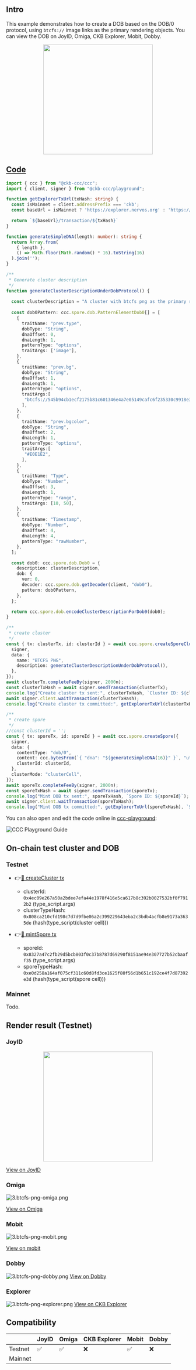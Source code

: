 ## Intro

This example demonstrates how to create a DOB based on the DOB/0 protocol, using `btcfs://` image links as the primary rendering objects. You can view the DOB on JoyID, Omiga, CKB Explorer, Mobit, Dobby. 

<div align="center">
  <img src="../assets/images/dob0/3.btcfs-png-joyid.svg" height="300">
</div>

## [Code](./3.btcfs-png.ts)

```typescript
import { ccc } from "@ckb-ccc/ccc";
import { client, signer } from "@ckb-ccc/playground";

function getExplorerTxUrl(txHash: string) {
  const isMainnet = client.addressPrefix === 'ckb';
  const baseUrl = isMainnet ? 'https://explorer.nervos.org' : 'https://testnet.explorer.nervos.org';

  return `${baseUrl}/transaction/${txHash}`
}

function generateSimpleDNA(length: number): string {
  return Array.from(
    { length }, 
    () => Math.floor(Math.random() * 16).toString(16)
  ).join('');
}

/**
 * Generate cluster description
 */
function generateClusterDescriptionUnderDobProtocol() {
 
  const clusterDescription = "A cluster with btcfs png as the primary rendering objects.";
  
  const dob0Pattern: ccc.spore.dob.PatternElementDob0[] = [
    {
      traitName: "prev.type",
      dobType: "String",
      dnaOffset: 0,
      dnaLength: 1,
      patternType: "options",
      traitArgs: ['image'],
    },
    {
      traitName: "prev.bg",
      dobType: "String",
      dnaOffset: 1,
      dnaLength: 1,
      patternType: "options",
      traitArgs:[
       "btcfs://545b94cb1ecf2175b81c601346e4a7e05149cafc6f235330c9918e35f920e109i0",
      ],
    },
    {
      traitName: "prev.bgcolor",
      dobType: "String",
      dnaOffset: 2,
      dnaLength: 1,
      patternType: "options",
      traitArgs:[
       "#E0E1E2",
      ],
    },
    {
      traitName: "Type",
      dobType: "Number",
      dnaOffset: 3,
      dnaLength: 1,
      patternType: "range",
      traitArgs: [10, 50],
    },
    {
      traitName: "Timestamp",
      dobType: "Number",
      dnaOffset: 4,
      dnaLength: 4,
      patternType: "rawNumber",
    },
  ];

  const dob0: ccc.spore.dob.Dob0 = {
    description: clusterDescription,
    dob: {
      ver: 0,
      decoder: ccc.spore.dob.getDecoder(client, "dob0"),
      pattern: dob0Pattern,
    },
  };

  return ccc.spore.dob.encodeClusterDescriptionForDob0(dob0);
}

/**
 * create cluster
 */
const { tx: clusterTx, id: clusterId } = await ccc.spore.createSporeCluster({
  signer,
  data: {
    name: "BTCFS PNG",
    description: generateClusterDescriptionUnderDobProtocol(),
  },
});
await clusterTx.completeFeeBy(signer, 2000n);
const clusterTxHash = await signer.sendTransaction(clusterTx);
console.log("Create cluster tx sent:", clusterTxHash, `Cluster ID: ${clusterId}`);
await signer.client.waitTransaction(clusterTxHash);
console.log("Create cluster tx committed:", getExplorerTxUrl(clusterTxHash), `Cluster ID: ${clusterId}`);

/**
 * create spore
 */
//const clusterId = '';
const { tx: sporeTx, id: sporeId } = await ccc.spore.createSpore({
  signer,
  data: {
    contentType: "dob/0",
    content: ccc.bytesFrom(`{ "dna": "${generateSimpleDNA(16)}" }`, "utf8"),
    clusterId: clusterId,
  },
  clusterMode: "clusterCell",
});
await sporeTx.completeFeeBy(signer, 2000n);
const sporeTxHash = await signer.sendTransaction(sporeTx);
console.log("Mint DOB tx sent:", sporeTxHash, `Spore ID: ${sporeId}`);
await signer.client.waitTransaction(sporeTxHash);
console.log("Mint DOB tx committed:", getExplorerTxUrl(sporeTxHash), `Spore ID: ${sporeId}`);
```

You can also open and edit the code online in [ccc-playground](https://live.ckbccc.com/?src=https://raw.githubusercontent.com/CKBFansDAO/dob-cookbook/refs/heads/main/examples/dob0/3.btcfs-png.ts):

![CCC Playground Guide](../assets/images/ccc-playground-guide.png)


## On-chain test cluster and DOB

### Testnet
- 👉[🔗 createCluster tx](https://testnet.explorer.nervos.org/transaction/0xc7875c6f604dde5ac2f39c3eff25835c4beb15cfd2254ccab2221962f92690a9)
  - clusterId: `0x4ec09e267a50a2bdee7efa44e1978f416e5ca617b8c392b0027532bf0f7912b2` (type_script.args)
  - clusterTypeHash: `0x808ca210cfd198c7d7d9fbe06a2c399229643eba2c3bdb4acfb8e9173a3635de` (hash(type_script(cluster cell)))

- 👉[🔗 mintSpore tx](https://testnet.explorer.nervos.org/transaction/0xf34375fdf5c6d825c2193b477491cf78bb31a4698246f4087abdc9fa4d890d00)
  - sporeId: `0x8327a47c2fb29d5bcb803f0c37b8787d69290f8151ae94e307727b52cbaaff35` (type_script.args)
  - sporeTypeHash: `0xe0d258a164af075cf311c60d8fd3ce1625f80f56d1b651c192ce4f7d87392e3d` (hash(type_script(spore cell)))

### Mainnet
  Todo.

## Render result (Testnet)

### JoyID

<div align="center">
  <img src="../assets/images/dob0/3.btcfs-png-joyid.svg" height="300">
</div>

[View on JoyID](https://testnet.joyid.dev/nft/8327a47c2fb29d5bcb803f0c37b8787d69290f8151ae94e307727b52cbaaff35) 

### Omiga

![3.btcfs-png-omiga.png](../assets/images/dob0/3.btcfs-png-omiga.png)

[View on Omiga](https://test.omiga.io/info/dobs/0xe0d258a164af075cf311c60d8fd3ce1625f80f56d1b651c192ce4f7d87392e3d) 

### Mobit

![3.btcfs-png-mobit.png](../assets/images/dob0/3.btcfs-png-mobit.png)

[View on mobit](https://mobit.app/dob/8327a47c2fb29d5bcb803f0c37b8787d69290f8151ae94e307727b52cbaaff35?chain=ckb)

### Dobby
![3.btcfs-png-dobby.png](../assets/images/dob0/3.btcfs-png-dobby.png)
[View on Dobby](https://test-dobby.entrust3.com/item-detail_ckb/0x8327a47c2fb29d5bcb803f0c37b8787d69290f8151ae94e307727b52cbaaff35) 

### Explorer
![3.btcfs-png-explorer.png](../assets/images/dob0/3.btcfs-png-explorer.png)
[View on CKB Explorer](https://testnet.explorer.nervos.org/nft-info/0x808ca210cfd198c7d7d9fbe06a2c399229643eba2c3bdb4acfb8e9173a3635de/0x8327a47c2fb29d5bcb803f0c37b8787d69290f8151ae94e307727b52cbaaff35) 


## Compatibility
|         | JoyID | Omiga | CKB Explorer | Mobit | Dobby |
| ------- | ----- | ----- | ------------ | ----- | ----- |
| Testnet | ✅    | ✅     | ❌           | ✅     | ❌    |
| Mainnet |     |     |           |    |     |